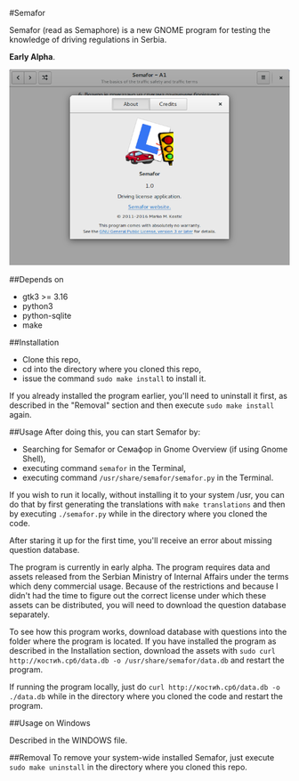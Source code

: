 #Semafor

Semafor (read as Semaphore) is a new GNOME program for testing the knowledge of driving regulations
in Serbia.

**Early Alpha**.

![Alt text](screenshot.png?raw=true "Semafor interface")

##Depends on
- gtk3 >= 3.16
- python3
- python-sqlite
- make

##Installation
  * Clone this repo,
  * cd into the directory where you cloned this repo,
  * issue the command `sudo make install` to install it.

If you already installed the program earlier, you'll need to uninstall it first,
as described in the "Removal" section and then execute `sudo make install` again.

##Usage
After doing this, you can start Semafor by:
  * Searching for Semafor or Семафор in Gnome Overview (if using Gnome Shell),
  * executing command `semafor` in the Terminal,
  * executing command `/usr/share/semafor/semafor.py` in the Terminal.

If you wish to run it locally, without installing it to your system /usr, you can
do that by first generating the translations with `make translations` and then
by executing `./semafor.py` while in the directory where you cloned the code.

After staring it up for the first time, you'll receive an error about missing question database.

The program is currently in early alpha. The program requires data and assets released from the
Serbian Ministry of Internal Affairs under the terms which deny commercial usage. Because of the
restrictions and because I didn't had the time to figure out the correct license under which
these assets can be distributed, you will need to download the question database separately.

To see how this program works, download database with questions into the folder where the program
is located. If you have installed the program as described in the Installation section, download
the assets with `sudo curl http://костић.срб/data.db -o /usr/share/semafor/data.db` and restart
the program.

If running the program locally, just do `curl http://костић.срб/data.db -o ./data.db` while
in the directory where you cloned the code and restart the program.

##Usage on Windows

Described in the WINDOWS file.

##Removal
To remove your system-wide installed Semafor, just execute `sudo make uninstall`
in the directory where you cloned this repo.
